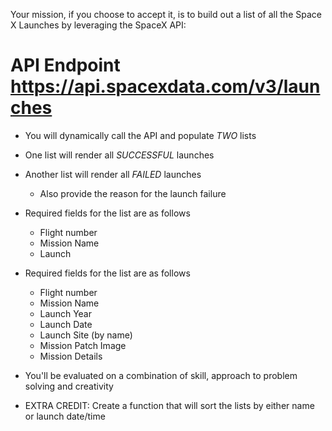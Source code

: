 Your mission, if you choose to accept it, is to build out a list of all the Space X Launches
by leveraging the SpaceX API:

# API Endpoint https://api.spacexdata.com/v3/launches

- You will dynamically call the API and populate _TWO_ lists

- One list will render all _SUCCESSFUL_ launches
- Another list will render all _FAILED_ launches

  - Also provide the reason for the launch failure

- Required fields for the list are as follows

  - Flight number
  - Mission Name
  - Launch 
  
- Required fields for the list are as follows

  - Flight number
  - Mission Name
  - Launch Year
  - Launch Date
  - Launch Site (by name)
  - Mission Patch Image
  - Mission Details

- You'll be evaluated on a combination of skill, approach to problem solving and creativity
- EXTRA CREDIT: Create a function that will sort the lists by either name or launch date/time

